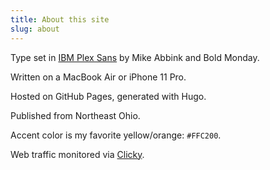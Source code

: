 ```yaml
---
title: About this site
slug: about
---
```

 
Type set in [IBM Plex Sans](https://en.wikipedia.org/wiki/IBM_Plex) by Mike Abbink and Bold Monday. 

Written on a MacBook Air or iPhone 11 Pro. 

Hosted on GitHub Pages, generated with Hugo. 

Published from Northeast Ohio. 

Accent color is my favorite yellow/orange: `#FFC200`.

Web traffic monitored via [Clicky](https://clicky.com). 
